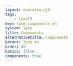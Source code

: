```yaml
---
layout: overview.njk
tags: 
    - level3
key: lyne_components_en
system: lyne
title: Components
alternativetitle: Components
parent: lyne_en
order: 40
basics: false
components: true
---
```

